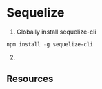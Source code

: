 # Sequelize

1. Globally install sequelize-cli

```
npm install -g sequelize-cli
```

2.

## Resources
